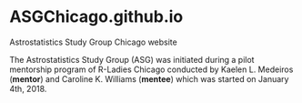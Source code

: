 # ASGChicago.github.io

Astrostatistics Study Group Chicago website

The Astrostatistics Study Group (ASG) was initiated during a pilot mentorship program of R-Ladies Chicago conducted by Kaelen L. Medeiros (**mentor**) and Caroline K. Williams (**mentee**) which was started on January 4th, 2018.
